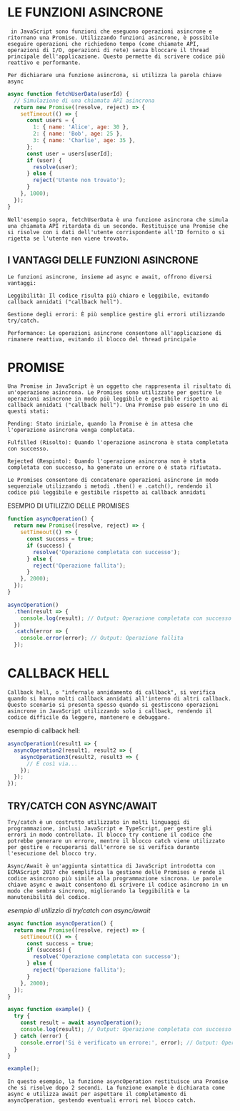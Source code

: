 <!-- @format -->

# LE FUNZIONI ASINCRONE

` in JavaScript sono funzioni che eseguono operazioni asincrone e ritornano una Promise. Utilizzando funzioni asincrone, è possibile eseguire operazioni che richiedono tempo (come chiamate API, operazioni di I/O, operazioni di rete) senza bloccare il thread principale dell'applicazione. Questo permette di scrivere codice più reattivo e performante.`

`Per dichiarare una funzione asincrona, si utilizza la parola chiave async`

```js
async function fetchUserData(userId) {
  // Simulazione di una chiamata API asincrona
  return new Promise((resolve, reject) => {
    setTimeout(() => {
      const users = {
        1: { name: 'Alice', age: 30 },
        2: { name: 'Bob', age: 25 },
        3: { name: 'Charlie', age: 35 },
      };
      const user = users[userId];
      if (user) {
        resolve(user);
      } else {
        reject('Utente non trovato');
      }
    }, 1000);
  });
}
```

`Nell'esempio sopra, fetchUserData è una funzione asincrona che simula una chiamata API ritardata di un secondo. Restituisce una Promise che si risolve con i dati dell'utente corrispondente all'ID fornito o si rigetta se l'utente non viene trovato.`

## I VANTAGGI DELLE FUNZIONI ASINCRONE

`Le funzioni asincrone, insieme ad async e await, offrono diversi vantaggi:`

`Leggibilità: Il codice risulta più chiaro e leggibile, evitando callback annidati ("callback hell").`

`Gestione degli errori: È più semplice gestire gli errori utilizzando try/catch.`

`Performance: Le operazioni asincrone consentono all'applicazione di rimanere reattiva, evitando il blocco del thread principale`

# PROMISE

`Una Promise in JavaScript è un oggetto che rappresenta il risultato di un'operazione asincrona. Le Promises sono utilizzate per gestire le operazioni asincrone in modo più leggibile e gestibile rispetto ai callback annidati ("callback hell"). Una Promise può essere in uno di questi stati:`

`Pending: Stato iniziale, quando la Promise è in attesa che l'operazione asincrona venga completata.`

`Fulfilled (Risolto): Quando l'operazione asincrona è stata completata con successo.`

`Rejected (Respinto): Quando l'operazione asincrona non è stata completata con successo, ha generato un errore o è stata rifiutata.`

`Le Promises consentono di concatenare operazioni asincrone in modo sequenziale utilizzando i metodi .then() e .catch(), rendendo il codice più leggibile e gestibile rispetto ai callback annidati`

ESEMPIO DI UTILIZZIO DELLE PROMISES

```js
function asyncOperation() {
  return new Promise((resolve, reject) => {
    setTimeout(() => {
      const success = true;
      if (success) {
        resolve('Operazione completata con successo');
      } else {
        reject('Operazione fallita');
      }
    }, 2000);
  });
}

asyncOperation()
  .then(result => {
    console.log(result); // Output: Operazione completata con successo
  })
  .catch(error => {
    console.error(error); // Output: Operazione fallita
  });
```

# CALLBACK HELL

`Callback hell, o "infernale annidamento di callback", si verifica quando si hanno molti callback annidati all'interno di altri callback. Questo scenario si presenta spesso quando si gestiscono operazioni asincrone in JavaScript utilizzando solo i callback, rendendo il codice difficile da leggere, mantenere e debuggare.`

esempio di callback hell:

```js
asyncOperation1(result1 => {
  asyncOperation2(result1, result2 => {
    asyncOperation3(result2, result3 => {
      // E così via...
    });
  });
});
```

## TRY/CATCH CON ASYNC/AWAIT

`Try/catch è un costrutto utilizzato in molti linguaggi di programmazione, inclusi JavaScript e TypeScript, per gestire gli errori in modo controllato. Il blocco try contiene il codice che potrebbe generare un errore, mentre il blocco catch viene utilizzato per gestire e recuperarsi dall'errore se si verifica durante l'esecuzione del blocco try.`

`Async/Await è un'aggiunta sintattica di JavaScript introdotta con ECMAScript 2017 che semplifica la gestione delle Promises e rende il codice asincrono più simile alla programmazione sincrona. Le parole chiave async e await consentono di scrivere il codice asincrono in un modo che sembra sincrono, migliorando la leggibilità e la manutenibilità del codice.`

_esempio di utilizzio di try/catch con async/await_

```js
async function asyncOperation() {
  return new Promise((resolve, reject) => {
    setTimeout(() => {
      const success = true;
      if (success) {
        resolve('Operazione completata con successo');
      } else {
        reject('Operazione fallita');
      }
    }, 2000);
  });
}

async function example() {
  try {
    const result = await asyncOperation();
    console.log(result); // Output: Operazione completata con successo
  } catch (error) {
    console.error('Si è verificato un errore:', error); // Output: Operazione fallita
  }
}

example();
```

`In questo esempio, la funzione asyncOperation restituisce una Promise che si risolve dopo 2 secondi. La funzione example è dichiarata come async e utilizza await per aspettare il completamento di asyncOperation, gestendo eventuali errori nel blocco catch.`
